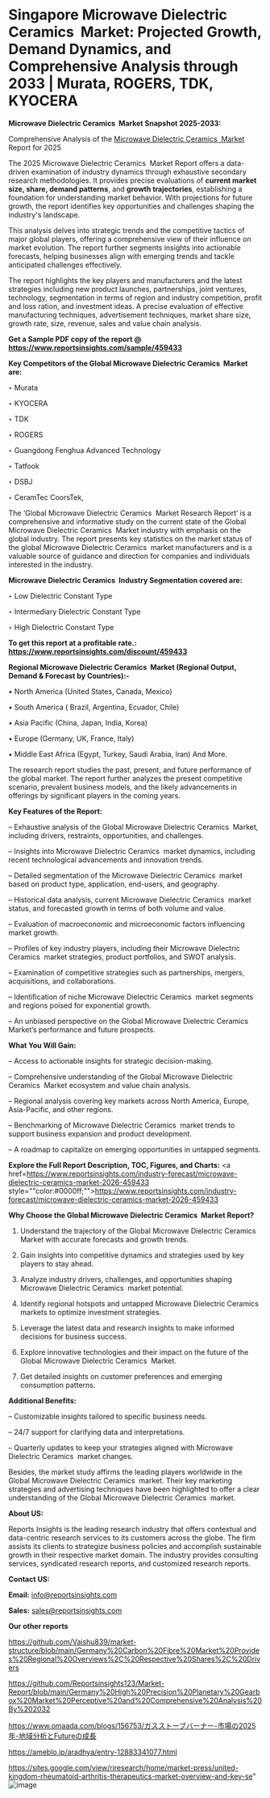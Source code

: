# Singapore Microwave Dielectric Ceramics  Market: Projected Growth, Demand Dynamics, and Comprehensive Analysis through 2033 | Murata, ROGERS, TDK, KYOCERA

<strong>Microwave Dielectric Ceramics  Market Snapshot 2025-2033:</strong>

Comprehensive Analysis of the <a href=https://www.reportsinsights.com/sample/459433>Microwave Dielectric Ceramics  Market</a> Report for 2025

The 2025 Microwave Dielectric Ceramics  Market Report offers a data-driven examination of industry dynamics through exhaustive secondary research methodologies. It provides precise evaluations of <strong>current market size, share, demand patterns</strong>, and <strong>growth trajectories</strong>, establishing a foundation for understanding market behavior. With projections for future growth, the report identifies key opportunities and challenges shaping the industry's landscape.

This analysis delves into strategic trends and the competitive tactics of major global players, offering a comprehensive view of their influence on market evolution. The report further segments insights into actionable forecasts, helping businesses align with emerging trends and tackle anticipated challenges effectively.

The report highlights the key players and manufacturers and the latest strategies including new product launches, partnerships, joint ventures, technology, segmentation in terms of region and industry competition, profit and loss ration, and investment ideas. A precise evaluation of effective manufacturing techniques, advertisement techniques, market share size, growth rate, size, revenue, sales and value chain analysis.

<strong>Get a Sample PDF copy of the report @ <a href=https://www.reportsinsights.com/sample/459433 style=color:#0000ff;>https://www.reportsinsights.com/sample/459433</a></strong>

<strong>Key Competitors of the Global Microwave Dielectric Ceramics  Market are:</strong>

‣ Murata

‣ KYOCERA

‣ TDK

‣ ROGERS

‣ Guangdong Fenghua Advanced Technology

‣ Tatfook

‣ DSBJ

‣ CeramTec CoorsTek,

The ‘Global Microwave Dielectric Ceramics  Market Research Report’ is a comprehensive and informative study on the current state of the Global Microwave Dielectric Ceramics  Market industry with emphasis on the global industry. The report presents key statistics on the market status of the global Microwave Dielectric Ceramics  market manufacturers and is a valuable source of guidance and direction for companies and individuals interested in the industry.

<strong>Microwave Dielectric Ceramics  Industry Segmentation covered are:</strong>

‣ Low Dielectric Constant Type

‣ Intermediary Dielectric Constant Type

‣ High Dielectric Constant Type

<strong>To get this report at a profitable rate.: <a href=https://www.reportsinsights.com/discount/459433 style=color:#0000ff;>https://www.reportsinsights.com/discount/459433</a></strong>

<strong>Regional Microwave Dielectric Ceramics  Market (Regional Output, Demand &amp; Forecast by Countries):-</strong>

• North America (United States, Canada, Mexico)

• South America ( Brazil, Argentina, Ecuador, Chile)

• Asia Pacific (China, Japan, India, Korea)

• Europe (Germany, UK, France, Italy)

• Middle East Africa (Egypt, Turkey, Saudi Arabia, Iran) And More.

The research report studies the past, present, and future performance of the global market. The report further analyzes the present competitive scenario, prevalent business models, and the likely advancements in offerings by significant players in the coming years.

<strong>Key Features of the Report:</strong>

– Exhaustive analysis of the Global Microwave Dielectric Ceramics  Market, including drivers, restraints, opportunities, and challenges.

– Insights into Microwave Dielectric Ceramics  market dynamics, including recent technological advancements and innovation trends.

– Detailed segmentation of the Microwave Dielectric Ceramics  market based on product type, application, end-users, and geography.

– Historical data analysis, current Microwave Dielectric Ceramics  market status, and forecasted growth in terms of both volume and value.

– Evaluation of macroeconomic and microeconomic factors influencing market growth.

– Profiles of key industry players, including their Microwave Dielectric Ceramics  market strategies, product portfolios, and SWOT analysis.

– Examination of competitive strategies such as partnerships, mergers, acquisitions, and collaborations.

– Identification of niche Microwave Dielectric Ceramics  market segments and regions poised for exponential growth.

– An unbiased perspective on the Global Microwave Dielectric Ceramics  Market’s performance and future prospects.

<strong>What You Will Gain:</strong>

– Access to actionable insights for strategic decision-making.

– Comprehensive understanding of the Global Microwave Dielectric Ceramics  Market ecosystem and value chain analysis.

– Regional analysis covering key markets across North America, Europe, Asia-Pacific, and other regions.

– Benchmarking of Microwave Dielectric Ceramics  market trends to support business expansion and product development.

– A roadmap to capitalize on emerging opportunities in untapped segments.

<strong>Explore the Full Report Description, TOC, Figures, and Charts:</strong>
<a href=https://www.reportsinsights.com/industry-forecast/microwave-dielectric-ceramics-market-2026-459433 style=""color:#0000ff;"">https://www.reportsinsights.com/industry-forecast/microwave-dielectric-ceramics-market-2026-459433</a>

<strong>Why Choose the Global Microwave Dielectric Ceramics  Market Report?</strong>

1. Understand the trajectory of the Global Microwave Dielectric Ceramics  Market with accurate forecasts and growth trends.

2. Gain insights into competitive dynamics and strategies used by key players to stay ahead.

3. Analyze industry drivers, challenges, and opportunities shaping Microwave Dielectric Ceramics  market potential.

4. Identify regional hotspots and untapped Microwave Dielectric Ceramics  markets to optimize investment strategies.

5. Leverage the latest data and research insights to make informed decisions for business success.

6. Explore innovative technologies and their impact on the future of the Global Microwave Dielectric Ceramics  Market.

7. Get detailed insights on customer preferences and emerging consumption patterns.

<strong>Additional Benefits:</strong>

– Customizable insights tailored to specific business needs.

– 24/7 support for clarifying data and interpretations.

– Quarterly updates to keep your strategies aligned with Microwave Dielectric Ceramics  market changes.

Besides, the market study affirms the leading players worldwide in the Global Microwave Dielectric Ceramics  market. Their key marketing strategies and advertising techniques have been highlighted to offer a clear understanding of the Global Microwave Dielectric Ceramics  market.

<strong><strong>About US</strong>:</strong>

Reports Insights is the leading research industry that offers contextual and data-centric research services to its customers across the globe. The firm assists its clients to strategize business policies and accomplish sustainable growth in their respective market domain. The industry provides consulting services, syndicated research reports, and customized research reports.

<strong>Contact US:</strong>

<p class=><b>Email:</b> <a href=mailto:info@reportsinsights.com>info@reportsinsights.com</a></p>
<p class=><b>Sales:</b> <a href=mailto:sales@reportsinsights.com>sales@reportsinsights.com</a></p>

<strong>Our other reports</strong>

<a href=https://github.com/Vaishu839/market-structure/blob/main/Germany%20Carbon%20Fibre%20Market%20Provides%20Regional%20Overviews%2C%20Respective%20Shares%2C%20Drivers>https://github.com/Vaishu839/market-structure/blob/main/Germany%20Carbon%20Fibre%20Market%20Provides%20Regional%20Overviews%2C%20Respective%20Shares%2C%20Drivers</a>

<a href=https://github.com/Reportsinsights123/Market-Report/blob/main/Germany%20High%20Precision%20Planetary%20Gearbox%20Market%20Perceptive%20and%20Comprehensive%20Analysis%20By%202032>https://github.com/Reportsinsights123/Market-Report/blob/main/Germany%20High%20Precision%20Planetary%20Gearbox%20Market%20Perceptive%20and%20Comprehensive%20Analysis%20By%202032</a>

<a href=https://www.omaada.com/blogs/156753/ガスストーブバーナー-市場の2025年-地域分析とFutureの成長>https://www.omaada.com/blogs/156753/ガスストーブバーナー-市場の2025年-地域分析とFutureの成長</a>

<a href=https://ameblo.jp/aradhya/entry-12883341077.html>https://ameblo.jp/aradhya/entry-12883341077.html</a>

<a href=https://sites.google.com/view/riresearch/home/market-press/united-kingdom-rheumatoid-arthritis-therapeutics-market-overview-and-key-se>https://sites.google.com/view/riresearch/home/market-press/united-kingdom-rheumatoid-arthritis-therapeutics-market-overview-and-key-se</a>"
![image](https://github.com/user-attachments/assets/260e40c0-5f25-45fa-8430-436114475c27)
